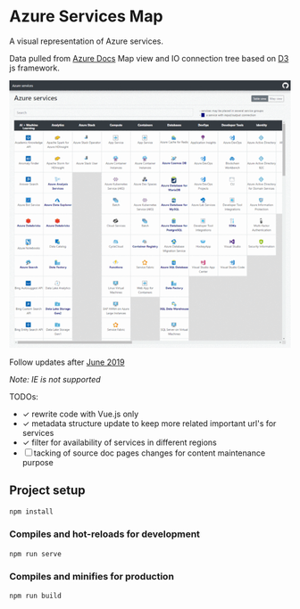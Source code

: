 # Azure Services Map

A visual representation of Azure services.

Data pulled from [Azure Docs](https://docs.microsoft.com/en-us/azure/)
Map view and IO connection tree based on [D3](https://github.com/d3/d3) js framework.

![Readme picture](public/img/gif.gif)

Follow updates after [June 2019](https://azure.microsoft.com/en-in/updates/)

*Note: IE is not supported*

TODOs:
  - &#10003; rewrite code with Vue.js only
  - &#10003; metadata structure update to keep more related important url's for services
  - &#10003; filter for availability of services in different regions
  - &#9744; tacking of source doc pages changes for content maintenance purpose

## Project setup
```
npm install
```

### Compiles and hot-reloads for development
```
npm run serve
```

### Compiles and minifies for production
```
npm run build
```
